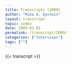 ```yaml
---
title: Transcripts (2009)
author: "Mika A. Epstein"
layout: transcript
topic: index
date: 2009-01-01
permalink: /transcript/2009/
categories: ["Interviews"]
tags: [""]
---
```

{{< transcript >}}